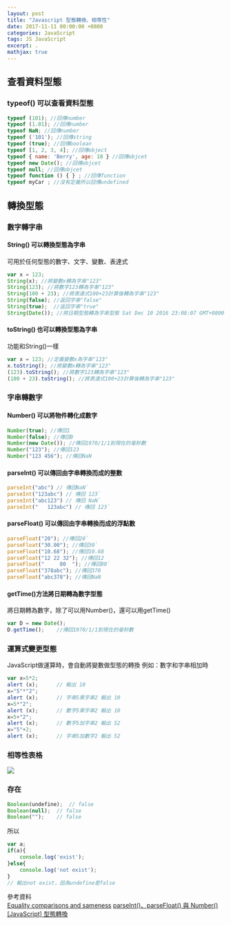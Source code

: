 ```yaml
---
layout: post
title: "Javascript 型態轉換、相等性"
date: 2017-11-11 00:00:00 +0800
categories: JavaScript
tags: JS JavaScript
excerpt: .
mathjax: true
---
```


## 查看資料型態
### typeof() 可以查看資料型態
```js
typeof (101); //回傳number
typeof (1.01); //回傳number
typeof NaN; //回傳number
typeof ('101'); //回傳string
typeof (true); //回傳boolean
typeof [1, 2, 3, 4]; //回傳object
typeof { name: 'Berry', age: 18 } //回傳objcet
typeof new Date(); //回傳objcet
typeof null; //回傳objcet
typeof function () { } ; //回傳function
typeof myCar ; //沒有定義所以回傳undefined
```

## 轉換型態

### 數字轉字串
#### String() 可以轉換型態為字串
可用於任何型態的數字、文字、變數、表達式
```js
var x = 123;
String(x); //將變數x轉為字串"123"
String(123); //將數字123轉為字串"123"
String(100 + 23); //將表達式100+23計算後轉為字串"123"
String(false); //返回字串"false"
String(true);  //返回字串"true"
String(Date()); //將日期型態轉為字串型態 Sat Dec 10 2016 23:08:07 GMT+0800(台北標準時間)
```

#### toString() 也可以轉換型態為字串
功能和String()一樣
```js
var x = 123; //定義變數x為字串"123"
x.toString(); //將變數x轉為字串"123"
(123).toString(); //將數字123轉為字串"123"
(100 + 23).toString(); //將表達式100+23計算後轉為字串"123"
```

### 字串轉數字
#### Number() 可以將物件轉化成數字 
```js
Number(true); //傳回1
Number(false); //傳回0
Number(new Date()); //傳回1970/1/1到現在的毫秒數
Number("123"); //傳回123
Number("123 456"); //傳回NaN
```

#### parseInt() 可以傳回由字串轉換而成的整數
```js
parseInt("abc") // 傳回NaN`
parseInt("123abc") // 傳回 123`
parseInt("abc123") // 傳回 NaN`
parseInt("   123abc") // 傳回 123`
```

#### parseFloat() 可以傳回由字串轉換而成的浮點數
```js
parseFloat("20"); //傳回20`
parseFloat("30.00"); //傳回30`
parseFloat("10.68"); //傳回10.68
parseFloat("12 22 32"); //傳回12
parseFloat("     80  "); //傳回80`
parseFloat("378abc"); //傳回378
parseFloat("abc378"); //傳回NaN
```

#### getTime()方法將日期轉為數字型態
將日期轉為數字，除了可以用Number()，還可以用getTime()
```js
var D = new Date();
D.getTime();	//傳回1970/1/1到現在的毫秒數
```

### 運算式變更型態
JavaScript做運算時，會自動將變數做型態的轉換
例如：數字和字串相加時
```js
var x=5*2;
alert (x);      // 輸出 10
x="5"*"2";
alert (x);      // 字串5乘字串2 輸出 10
x=5*"2";
alert (x);      // 數字5乘字串2 輸出 10
x=5+"2";
alert (x);      // 數字5加字串2 輸出 52
x="5"+2;
alert (x);      // 字串5加數字2 輸出 52
```


### 相等性表格

![](https://i.imgur.com/eDm2Y4l.png)


### 存在
```js
Boolean(undefine);	// false
Boolean(null);	// false
Boolean("");	// false
```

所以
```js
var a;
if(a){
	console.log('exist');
}else{
	console.log('not exist');	
}
// 輸出not exist，因為undefine是false
```


參考資料<br>
[Equality comparisons and sameness](https://developer.mozilla.org/en-US/docs/Web/JavaScript/Equality_comparisons_and_sameness)
[parseInt()、parseFloat() 與 Number()](http://www.victsao.com/blog/81-javascript/86-javascript-parse-number)
[[JavaScript] 型態轉換](https://dotblogs.com.tw/berrynote/2016/12/07/221015)